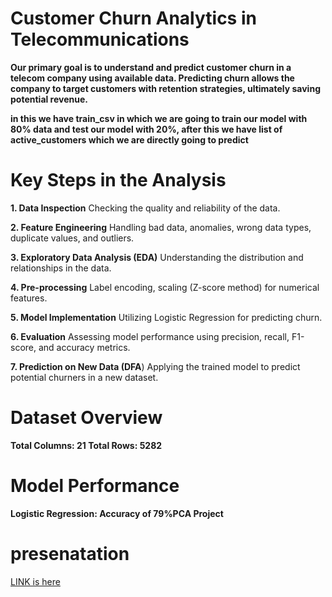 # Customer Churn Analytics in Telecommunications

**Our primary goal is to understand and predict customer churn in a telecom company using available data. Predicting churn allows the company to target customers with retention strategies, ultimately saving potential revenue.**

**in this we have train_csv in which we are going to train our model with 80% data and test our model with 20%, after this we have list of active_customers which we are directly going to predict**

# Key Steps in the Analysis
**1. Data Inspection**
Checking the quality and reliability of the data.

**2. Feature Engineering**
Handling bad data, anomalies, wrong data types, duplicate values, and outliers.

**3. Exploratory Data Analysis (EDA)**
Understanding the distribution and relationships in the data.

**4. Pre-processing**
Label encoding, scaling (Z-score method) for numerical features.

**5. Model Implementation**
Utilizing Logistic Regression for predicting churn.

**6. Evaluation**
Assessing model performance using precision, recall, F1-score, and accuracy metrics.

**7. Prediction on New Data (DFA**)
Applying the trained model to predict potential churners in a new dataset.

# Dataset Overview

**Total Columns: 21
  Total Rows: 5282**

# Model Performance
**Logistic Regression: Accuracy of 79%PCA Project**

# presenatation 
[LINK is here](https://drive.google.com/file/d/1kaSvcUCI0lwjBUNkRfgnqD0sIioQyfPV/view?usp=sharing)



